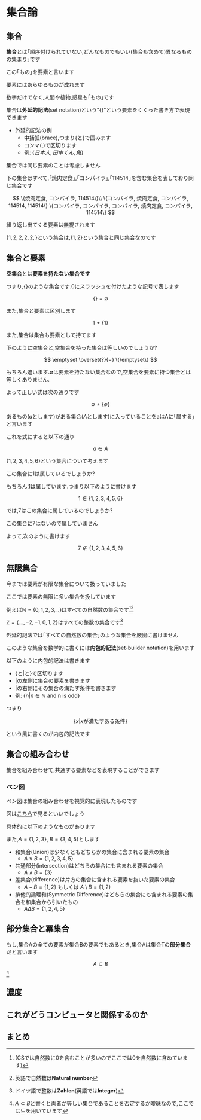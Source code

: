 # 集合論

## 集合

**集合**とは｢順序付けられていない,どんなものでもいい(集合も含めて)異なるものの集まり｣です

この｢もの｣を要素と言います

要素にはあらゆるものが成れます

数字だけでなく,人間や植物,惑星も｢もの｣です

集合は**外延的記法**(set notation)という"{}"という要素をくくった書き方で表現できます

- 外延的記法の例
  - 中括弧(brace),つまり$\{$と$\}$で囲みます
  - コンマ($,$)で区切ります
  - 例: $\{日本人, 田中くん, 魚\}$

集合では同じ要素のことは考慮しません

下の集合はすべて,｢焼肉定食｣,｢コンパイラ｣,｢114514｣を含む集合を表しており同じ集合です

$$
\{焼肉定食, コンパイラ, 114514\}\\
\{コンパイラ, 焼肉定食, コンパイラ, 114514, 114514\}
\{コンパイラ, コンパイラ, コンパイラ, 焼肉定食, コンパイラ, 114514\}
$$

繰り返し出てくる要素は無視されます

$\{1, 2, 2, 2, 2, \}$という集合は,$\{1, 2\}$という集合と同じ集合なのです

## 集合と要素

**空集合**とは**要素を持たない集合です**

つまり,$\{\}$のような集合です.0にスラッシュを付けたような記号で表します

$$\{\} = \emptyset$$

また,集合と要素は区別します

$$
1 \not= \{1\}
$$

また,集合は集合も要素として持てます

下のように空集合と,空集合を持った集合は等しいのでしょうか?

$$
\emptyset \overset{?}{=} \{\emptyset\}
$$

もちろん違います.$\emptyset$は要素を持たない集合なので,空集合を要素に持つ集合とは等しくありません.

よって正しい式は次の通りです

$$
\emptyset \not= \{\emptyset\}
$$

あるもの($a$とします)がある集合($A$とします)に入っていることをaはAに｢属する｣と言います

これを式にすると以下の通り

$$
a \in A
$$

$\{1,2,3,4,5,6\}$という集合について考えます

この集合に$1$は属しているでしょうか?

もちろん,$1$は属しています.つまり以下のように書けます

$$
1 \in \{1,2,3,4,5,6\}
$$

では,$7$はこの集合に属しているのでしょうか?

この集合に$7$はないので属していません

よって,次のように書けます

$$
7 \not \in \{1,2,3,4,5,6\}
$$

## 無限集合

今までは要素が有限な集合について扱っていました

ここでは要素の無限に多い集合を扱しています

例えば$\mathbb{N}=\{0,1,2,3,..\}$はすべての自然数の集合です[^1][^2]

[^1]:(CSでは自然数に$0$を含むことが多いのでここでは$0$を自然数に含めています)
[^2]:英語で自然数は**Natural number**

$\mathbb{Z}=\{..., -2, -1,0,1,2\}$はすべての整数の集合です[^3]

[^3]: ドイツ語で整数は**Zahlen**(英語では**Integer**)

外延的記法では｢すべての自然数の集合｣のような集合を厳密に書けません

このような集合を数学的に書くには**内包的記法**(set-builder notation)を用います

以下のように内包的記法は書きます

- $\{$と$|$と$\}$で区切ります
- $|$の左側に集合の要素を書きます
- $|$の右側にその集合の満たす条件を書きます
- 例: $\{n | n \in \mathbb{N} \text{ and n is odd}\}$

つまり

$$
\{x | \text{$x$が満たすある条件}\}
$$

という風に書くのが内包的記法です

## 集合の組み合わせ

集合を組み合わせて,共通する要素などを表現することができます

### ベン図

ベン図は集合の組み合わせを視覚的に表現したものです

図は[こちら](https://ja.wikipedia.org/wiki/%E3%83%99%E3%83%B3%E5%9B%B3)で見るといいでしょう

具体的に以下のようなものがあります

また,$A=\{1,2,3\}$, $B=\{3,4,5\}$とします

- 和集合(Union)は少なくともどちらかの集合に含まれる要素の集合
  - $A \lor B = \{1,2,3,4,5\}$
- 共通部分(intersection)はどちらの集合にも含まれる要素の集合
  - $A \land B =\{3\}$
- 差集合(difference)は片方の集合に含まれる要素を抜いた要素の集合
  - $A - B=\{1,2\}$ もしくは $A \setminus B = \{1,2\}$
- 排他的論理和(Symmetric Difference)はどちらの集合にも含まれる要素の集合を和集合から引いたもの
  - $A \Delta B = \{1,2,4,5\}$

## 部分集合と冪集合

もし,集合Aの全ての要素が集合Bの要素でもあるとき,集合Aは集合Tの**部分集合**だと言います

$$
A \subseteq B
$$
[^4]
[^4]: $A \subset B$と書くと両者が等しい集合であることを否定するか曖昧なので,ここでは$\subseteq$を用いています

## 濃度



## これがどうコンピュータと関係するのか

## まとめ
